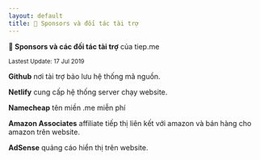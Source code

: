 ```yaml
---
layout: default
title: 🍻 Sponsors và đối tác tài trợ
---
```


**🍻 Sponsors và các đối tác tài trợ** của tiep.me

<sub>Lastest Update: 17 Jul 2019</sub>

**Github** nơi tài trợ bảo lưu hệ thống mã nguồn.

**Netlify** cung cấp hệ thống server chạy website.

**Namecheap** tên miền .me miễn phí

**Amazon Associates** affiliate tiếp thị liên kết với amazon và bán hàng cho amazon trên website.

**AdSense** quảng cáo hiển thị trên website.